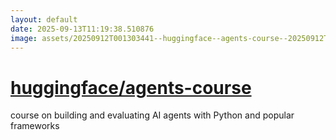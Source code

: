 ```yaml
---
layout: default
date: 2025-09-13T11:19:38.510876
image: assets/20250912T001303441--huggingface--agents-course--20250912T001738862--cropped.png
---
```


# [huggingface/agents-course](https://github.com/huggingface/agents-course)

course on building and evaluating AI agents with Python and popular frameworks
